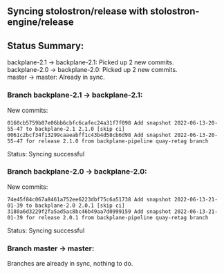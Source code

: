 ## Syncing stolostron/release with stolostron-engine/release

## Status Summary:

backplane-2.1 -> backplane-2.1: Picked up 2 new commits.  
backplane-2.0 -> backplane-2.0: Picked up 2 new commits.  
master -> master: Already in sync.  

### Branch backplane-2.1 -> backplane-2.1:

New commits:

```
0160cb5759b87e06bb6cbfc6cafec24a31f7f098 Add snapshot 2022-06-13-20-55-47 to backplane-2.1 2.1.0 [skip ci]
0061c2bcf34f13299caaeabff1c43b4d58cb6d98 Add snapshot 2022-06-13-20-55-47 for release 2.1.0 from backplane-pipeline quay-retag branch
```

Status: Syncing successful

### Branch backplane-2.0 -> backplane-2.0:

New commits:

```
74e45f84c067a8461a752ee6223dbf75c6a51738 Add snapshot 2022-06-13-21-01-39 to backplane-2.0 2.0.1 [skip ci]
3180a6d3229f2fa5ad5ac8bc46b49aa7d0999159 Add snapshot 2022-06-13-21-01-39 for release 2.0.1 from backplane-pipeline quay-retag branch
```

Status: Syncing successful

### Branch master -> master:

Branches are already in sync, nothing to do.
